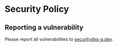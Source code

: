 # Security Policy

## Reporting a vulnerability
Please report all vulnerabilities to security@is-a.dev.
